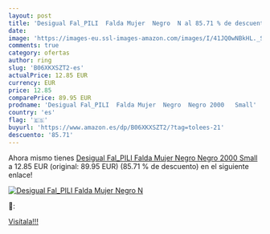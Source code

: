 ```yaml
---
layout: post
title: 'Desigual Fal_PILI  Falda Mujer  Negro  N al 85.71 % de descuento'
date: 
image: 'https://images-eu.ssl-images-amazon.com/images/I/41JQ0wNBkHL._SL200_.jpg'
comments: true
category: ofertas
author: ring
slug: 'B06XKXSZT2-es'
actualPrice: 12.85 EUR
currency: EUR
price: 12.85
comparePrice: 89.95 EUR
prodname: 'Desigual Fal_PILI  Falda Mujer  Negro  Negro 2000   Small'
country: 'es'
flag: '🇪🇸'
buyurl: 'https://www.amazon.es/dp/B06XKXSZT2/?tag=tolees-21'
descuento: '85.71'
---
```


Ahora mismo tienes [Desigual Fal_PILI  Falda Mujer  Negro  Negro 2000   Small](https://www.amazon.es/dp/B06XKXSZT2/?tag=tolees-21) a 12.85 EUR (original: 89.95 EUR) (85.71 %  de descuento) en el siguiente enlace!

[![Desigual Fal_PILI  Falda Mujer  Negro  N](https://images-eu.ssl-images-amazon.com/images/I/41JQ0wNBkHL._SL200_.jpg)](https://www.amazon.es/dp/B06XKXSZT2/?tag=tolees-21)

🔎:


[Visítala!!!](https://www.amazon.es/dp/B06XKXSZT2/?tag=tolees-21)
